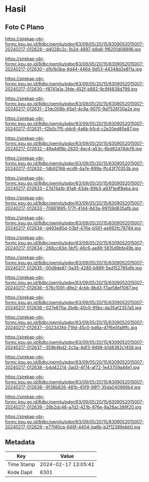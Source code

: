 # Hasil

## Foto C Plano

https://sirekap-obj-formc.kpu.go.id/8dbc/pemilu/pdpr/63/09/05/20/15/6309052015007-20240217-012628--d4028c2c-1b2d-4897-b8a8-1f6201d08896.jpg

https://sirekap-obj-formc.kpu.go.id/8dbc/pemilu/pdpr/63/09/05/20/15/6309052015007-20240217-012630--d1b1b0ba-8d44-446d-9d53-44348d2e811a.jpg

https://sirekap-obj-formc.kpu.go.id/8dbc/pemilu/pdpr/63/09/05/20/15/6309052015007-20240217-012630--f8741a1a-3fde-452f-b882-9c9f4838d799.jpg

https://sirekap-obj-formc.kpu.go.id/8dbc/pemilu/pdpr/63/09/05/20/15/6309052015007-20240217-012631--21dc008b-65e1-4c9a-9070-9d7526f30a2e.jpg

https://sirekap-obj-formc.kpu.go.id/8dbc/pemilu/pdpr/63/09/05/20/15/6309052015007-20240217-012631--f2b0c7f5-ddc6-4a6b-b1cd-c2e20ed85e87.jpg

https://sirekap-obj-formc.kpu.go.id/8dbc/pemilu/pdpr/63/09/05/20/15/6309052015007-20240217-012632--49a4df8b-2820-4ec4-a53c-6bd92d74dcf6.jpg

https://sirekap-obj-formc.kpu.go.id/8dbc/pemilu/pdpr/63/09/05/20/15/6309052015007-20240217-012632--1db92168-ecd9-4a7e-899a-ffc43f70353b.jpg

https://sirekap-obj-formc.kpu.go.id/8dbc/pemilu/pdpr/63/09/05/20/15/6309052015007-20240217-012633--27d74a1b-91a8-43de-89b3-a93f1edf8eba.jpg

https://sirekap-obj-formc.kpu.go.id/8dbc/pemilu/pdpr/63/09/05/20/15/6309052015007-20240217-012633--70861895-177f-4144-843a-99159d835afb.jpg

https://sirekap-obj-formc.kpu.go.id/8dbc/pemilu/pdpr/63/09/05/20/15/6309052015007-20240217-012634--d493e85d-03bf-476e-b561-ee692fc78784.jpg

https://sirekap-obj-formc.kpu.go.id/8dbc/pemilu/pdpr/63/09/05/20/15/6309052015007-20240217-012634--268cc83d-5bf5-46c6-ae89-5615d9bfe49b.jpg

https://sirekap-obj-formc.kpu.go.id/8dbc/pemilu/pdpr/63/09/05/20/15/6309052015007-20240217-012635--00d9de87-0a35-4285-b989-5ed152785dfe.jpg

https://sirekap-obj-formc.kpu.go.id/8dbc/pemilu/pdpr/63/09/05/20/15/6309052015007-20240217-012636--576c1091-d9e2-4cbb-8bd3-f7ae58ef1067.jpg

https://sirekap-obj-formc.kpu.go.id/8dbc/pemilu/pdpr/63/09/05/20/15/6309052015007-20240217-012636--027e670a-2bdb-40c0-95bc-da35af2357a5.jpg

https://sirekap-obj-formc.kpu.go.id/8dbc/pemilu/pdpr/63/09/05/20/15/6309052015007-20240217-012637--002343fd-719d-45c0-bd6a-d7f6e5fa9ffc.jpg

https://sirekap-obj-formc.kpu.go.id/8dbc/pemilu/pdpr/63/09/05/20/15/6309052015007-20240217-012637--359b4bd2-2c5a-4df3-9498-b1d8382c1458.jpg

https://sirekap-obj-formc.kpu.go.id/8dbc/pemilu/pdpr/63/09/05/20/15/6309052015007-20240217-012638--b4d42214-3ad3-4f74-af72-1e43709a44e1.jpg

https://sirekap-obj-formc.kpu.go.id/8dbc/pemilu/pdpr/63/09/05/20/15/6309052015007-20240217-012638--9f38b826-481b-45f9-98f1-35da040966b4.jpg

https://sirekap-obj-formc.kpu.go.id/8dbc/pemilu/pdpr/63/09/05/20/15/6309052015007-20240217-012639--26b2dc48-a7d2-421b-976e-8a28ac399f20.jpg

https://sirekap-obj-formc.kpu.go.id/8dbc/pemilu/pdpr/63/09/05/20/15/6309052015007-20240217-012629--e77f40ca-646f-4404-ba6b-b2f12389ebb0.jpg


## Metadata

| Key        | Value               |
| ---------- | ------------------- |
| Time Stamp | 2024-02-17 13:05:41 |
| Kode Dapil | 6301                |



